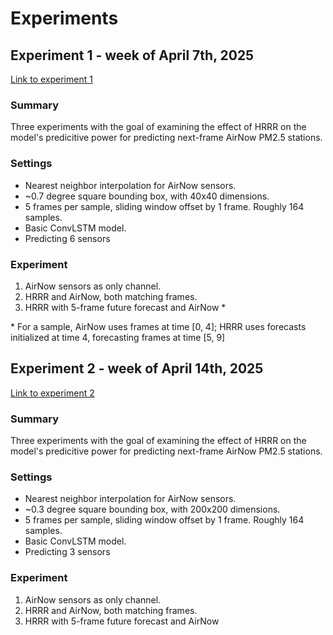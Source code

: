# Experiments
## Experiment 1 - week of April 7th, 2025
[Link to experiment 1](results/experiment-1/README.md)
### Summary
Three experiments with the goal of examining the effect of HRRR on the model's predicitive power for predicting next-frame AirNow PM2.5 stations.

### Settings
- Nearest neighbor interpolation for AirNow sensors.
- ~0.7 degree square bounding box, with 40x40 dimensions.
- 5 frames per sample, sliding window offset by 1 frame. Roughly 164 samples.
- Basic ConvLSTM model.
- Predicting 6 sensors

### Experiment
1. AirNow sensors as only channel.
2. HRRR and AirNow, both matching frames.
3. HRRR with 5-frame future forecast and AirNow \*

\* For a sample, AirNow uses frames at time [0, 4]; HRRR uses forecasts initialized at time 4, forecasting frames at time [5, 9]

## Experiment 2 - week of April 14th, 2025
[Link to experiment 2](results/experiment-2/README.md)
### Summary
Three experiments with the goal of examining the effect of HRRR on the model's predicitive power for predicting next-frame AirNow PM2.5 stations.

### Settings
- Nearest neighbor interpolation for AirNow sensors.
- ~0.3 degree square bounding box, with 200x200 dimensions.
- 5 frames per sample, sliding window offset by 1 frame. Roughly 164 samples.
- Basic ConvLSTM model.
- Predicting 3 sensors

### Experiment
1. AirNow sensors as only channel.
2. HRRR and AirNow, both matching frames.
3. HRRR with 5-frame future forecast and AirNow
